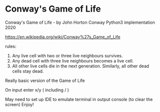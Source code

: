 # Conway's Game of Life
Conway's Game of Life - by John Horton Conway
Python3 implementation 2020

https://en.wikipedia.org/wiki/Conway%27s_Game_of_Life

rules:
1) Any live cell with two or three live neighbours survives.
2) Any dead cell with three live neighbours becomes a live cell.
3) All other live cells die in the next generation. Similarly, all other dead cells stay dead.

Really basic version of the Game of Life

On input enter x/y ( including / )

May need to set up IDE to emulate terminal in output console (to clear the screen)
Enjoy!
